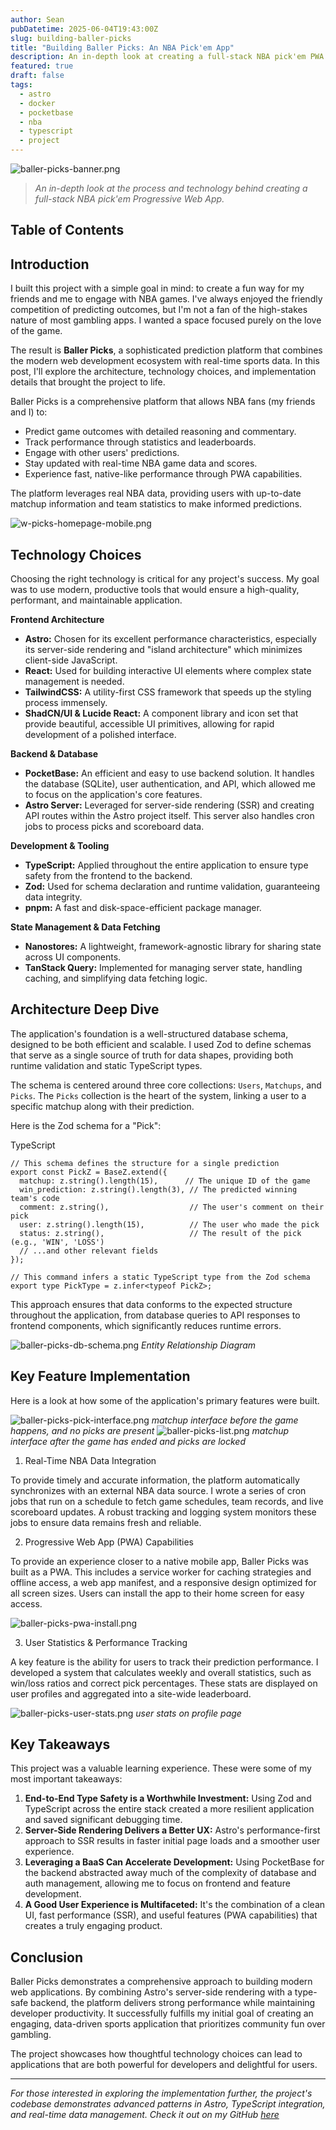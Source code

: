 ```yaml
---
author: Sean
pubDatetime: 2025-06-04T19:43:00Z
slug: building-baller-picks
title: "Building Baller Picks: An NBA Pick'em App"
description: An in-depth look at creating a full-stack NBA pick'em PWA using cutting-edge web technologies
featured: true
draft: false
tags:
  - astro
  - docker
  - pocketbase
  - nba
  - typescript
  - project
---
```

![baller-picks-banner.png](@/assets/blog/baller-picks-banner.png)

> _An in-depth look at the process and technology behind creating a full-stack NBA pick'em Progressive Web App._

## Table of Contents

## Introduction

I built this project with a simple goal in mind: to create a fun way for my friends and me to engage with NBA games. I've always enjoyed the friendly competition of predicting outcomes, but I'm not a fan of the high-stakes nature of most gambling apps. I wanted a space focused purely on the love of the game.

The result is **Baller Picks**, a sophisticated prediction platform that combines the modern web development ecosystem with real-time sports data. In this post, I'll explore the architecture, technology choices, and implementation details that brought the project to life.

Baller Picks is a comprehensive platform that allows NBA fans (my friends and I) to:

- Predict game outcomes with detailed reasoning and commentary.
- Track performance through statistics and leaderboards.
- Engage with other users' predictions.
- Stay updated with real-time NBA game data and scores.
- Experience fast, native-like performance through PWA capabilities.

The platform leverages real NBA data, providing users with up-to-date matchup information and team statistics to make informed predictions.

![w-picks-homepage-mobile.png](@/assets/blog/w-picks-homepage-mobile.png)

## Technology Choices

Choosing the right technology is critical for any project's success. My goal was to use modern, productive tools that would ensure a high-quality, performant, and maintainable application.

**Frontend Architecture**

- **Astro:** Chosen for its excellent performance characteristics, especially its server-side rendering and "island architecture" which minimizes client-side JavaScript.
- **React:** Used for building interactive UI elements where complex state management is needed.
- **TailwindCSS:** A utility-first CSS framework that speeds up the styling process immensely.
- **ShadCN/UI & Lucide React:** A component library and icon set that provide beautiful, accessible UI primitives, allowing for rapid development of a polished interface.

**Backend & Database**

- **PocketBase:** An efficient and easy to use backend solution. It handles the database (SQLite), user authentication, and API, which allowed me to focus on the application's core features.
- **Astro Server:** Leveraged for server-side rendering (SSR) and creating API routes within the Astro project itself. This server also handles cron jobs to process picks and scoreboard data.

**Development & Tooling**

- **TypeScript:** Applied throughout the entire application to ensure type safety from the frontend to the backend.
- **Zod:** Used for schema declaration and runtime validation, guaranteeing data integrity.
- **pnpm:** A fast and disk-space-efficient package manager.

**State Management & Data Fetching**

- **Nanostores:** A lightweight, framework-agnostic library for sharing state across UI components.
- **TanStack Query:** Implemented for managing server state, handling caching, and simplifying data fetching logic.

## Architecture Deep Dive

The application's foundation is a well-structured database schema, designed to be both efficient and scalable. I used Zod to define schemas that serve as a single source of truth for data shapes, providing both runtime validation and static TypeScript types.

The schema is centered around three core collections: `Users`, `Matchups`, and `Picks`. The `Picks` collection is the heart of the system, linking a user to a specific matchup along with their prediction.

Here is the Zod schema for a "Pick":

TypeScript

```
// This schema defines the structure for a single prediction
export const PickZ = BaseZ.extend({
  matchup: z.string().length(15),      // The unique ID of the game
  win_prediction: z.string().length(3), // The predicted winning team's code
  comment: z.string(),                  // The user's comment on their pick
  user: z.string().length(15),          // The user who made the pick
  status: z.string(),                   // The result of the pick (e.g., 'WIN', 'LOSS')
  // ...and other relevant fields
});

// This command infers a static TypeScript type from the Zod schema
export type PickType = z.infer<typeof PickZ>;
```

This approach ensures that data conforms to the expected structure throughout the application, from database queries to API responses to frontend components, which significantly reduces runtime errors.

![baller-picks-db-schema.png](@/assets/blog/baller-picks-db-schema.png)
_Entity Relationship Diagram_

## Key Feature Implementation

Here is a look at how some of the application's primary features were built.

![baller-picks-pick-interface.png](@/assets/blog/baller-picks-pick-interface.png)
_matchup interface before the game happens, and no picks are present_
![baller-picks-list.png](@/assets/blog/baller-picks-list.png)
_matchup interface after the game has ended and picks are locked_

1. Real-Time NBA Data Integration

To provide timely and accurate information, the platform automatically synchronizes with an external NBA data source. I wrote a series of cron jobs that run on a schedule to fetch game schedules, team records, and live scoreboard updates. A robust tracking and logging system monitors these jobs to ensure data remains fresh and reliable.

2. Progressive Web App (PWA) Capabilities

To provide an experience closer to a native mobile app, Baller Picks was built as a PWA. This includes a service worker for caching strategies and offline access, a web app manifest, and a responsive design optimized for all screen sizes. Users can install the app to their home screen for easy access.

![baller-picks-pwa-install.png](@/assets/blog/baller-picks-pwa-install.png)

3. User Statistics & Performance Tracking

A key feature is the ability for users to track their prediction performance. I developed a system that calculates weekly and overall statistics, such as win/loss ratios and correct pick percentages. These stats are displayed on user profiles and aggregated into a site-wide leaderboard.

![baller-picks-user-stats.png](@/assets/blog/baller-picks-user-stats.png)
_user stats on profile page_

## Key Takeaways

This project was a valuable learning experience. These were some of my most important takeaways:

1. **End-to-End Type Safety is a Worthwhile Investment:** Using Zod and TypeScript across the entire stack created a more resilient application and saved significant debugging time.
2. **Server-Side Rendering Delivers a Better UX:** Astro's performance-first approach to SSR results in faster initial page loads and a smoother user experience.
3. **Leveraging a BaaS Can Accelerate Development:** Using PocketBase for the backend abstracted away much of the complexity of database and auth management, allowing me to focus on frontend and feature development.
4. **A Good User Experience is Multifaceted:** It's the combination of a clean UI, fast performance (SSR), and useful features (PWA capabilities) that creates a truly engaging product.

## Conclusion

Baller Picks demonstrates a comprehensive approach to building modern web applications. By combining Astro's server-side rendering with a type-safe backend, the platform delivers strong performance while maintaining developer productivity. It successfully fulfills my initial goal of creating an engaging, data-driven sports application that prioritizes community fun over gambling.

The project showcases how thoughtful technology choices can lead to applications that are both powerful for developers and delightful for users.

---

_For those interested in exploring the implementation further, the project's codebase demonstrates advanced patterns in Astro, TypeScript integration, and real-time data management. Check it out on my GitHub [here](https://github.com/seansusmilch/w-picks-astro)_
